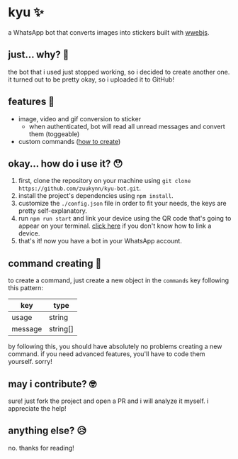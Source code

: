 # kyu ✨
a WhatsApp bot that converts images into stickers built with [wwebjs](https://github.com/pedroslopez/whatsapp-web.js).

## just... why? 🤔
the bot that i used just stopped working, so i decided to create another one. it turned out to be pretty okay, so i uploaded it to GitHub!

## features 🧐
- image, video and gif conversion to sticker
    - when authenticated, bot will read all unread messages and convert them (toggeable)
- custom commands ([how to create](#command-creating-))

## okay... how do i use it? 😯
1. first, clone the repository on your machine using `git clone https://github.com/zuukynn/kyu-bot.git`.
2. install the project's dependencies using `npm install`.
3. customize the `./config.json` file in order to fit your needs, the keys are pretty self-explanatory.
4. run `npm run start` and link your device using the QR code that's going to appear on your terminal. [click here](https://faq.whatsapp.com/1317564962315842/?cms_platform=web) if you don't know how to link a device.
5. that's it! now you have a bot in your WhatsApp account.

## command creating 🤖
to create a command, just create a new object in the `commands` key following this pattern:

| key | type |
| --- | ---- |
| usage | string |
| message | string[] |

by following this, you should have absolutely no problems creating a new command. if you need advanced features, you'll have to code them yourself. sorry!

## may i contribute? 🤓
sure! just fork the project and open a PR and i will analyze it myself. i appreciate the help!

## anything else? 😥
no. thanks for reading!
